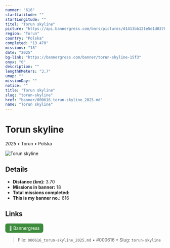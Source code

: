 ```yaml
---
nummer: "616"
startLatitude: ""
startLongitude: ""
titel: "Torun skyline"
picture: "https://api.bannergress.com/bnrs/pictures/d1413bb121e5d1d037822169d6c692b5"
region: "Torun"
country: "Polska"
completed: "13.470"
missions: "18"
date: "2025"
bg-link: "https://bannergress.com/banner/torun-skyline-15f3"
onyx: "0"
description: ""
lengthKMeters: "3,7"
umap: ""
missionDay: ""
notice: ""
title: "Torun skyline"
slug: "torun-skyline"
href: "banner/000616_torun-skyline_2025.md"
name: "Torun skyline"
---
```

# Torun skyline

*2025* • Torun • Polska

![Torun skyline](https://api.bannergress.com/bnrs/pictures/d1413bb121e5d1d037822169d6c692b5)



## Details
- **Distance (km):** 3.70
- **Missions in banner:** 18
- **Total missions completed:** 
- **This is my banner no.:** 616





## Links
<a href="https://bannergress.com/banner/torun-skyline-15f3" target="_blank" style="display:inline-block;margin-right:8px;padding:6px 12px;background:#3c8b3c;color:#fff;text-decoration:none;border-radius:6px;">🔗 Bannergress</a>



> File: `000616_torun-skyline_2025.md` • #000616 • Slug: `torun-skyline`
